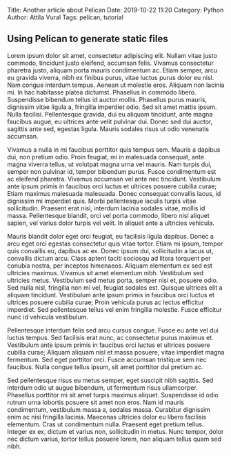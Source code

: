 Title: Another article about Pelican
Date: 2019-10-22 11:20
Category: Python
Author: Attila Vural
Tags: pelican, tutorial

## Using Pelican to generate static files

Lorem ipsum dolor sit amet, consectetur adipiscing elit. Nullam vitae justo commodo, tincidunt justo eleifend, accumsan felis. Vivamus consectetur pharetra justo, aliquam porta mauris condimentum ac. Etiam semper, arcu eu gravida viverra, nibh ex finibus purus, vitae luctus purus dolor eu nisl. Nam congue interdum tempus. Aenean ut molestie eros. Aliquam non lacinia mi. In hac habitasse platea dictumst. Phasellus in commodo libero. Suspendisse bibendum tellus id auctor mollis. Phasellus purus mauris, dignissim vitae ligula a, fringilla imperdiet odio. Sed sit amet mattis ipsum. Nulla facilisi. Pellentesque gravida, dui eu aliquam tincidunt, ante magna faucibus augue, eu ultrices ante velit pulvinar dui. Donec sed dui auctor, sagittis ante sed, egestas ligula. Mauris sodales risus ut odio venenatis accumsan.

Vivamus a nulla in mi faucibus porttitor quis tempus sem. Mauris a dapibus dui, non pretium odio. Proin feugiat, mi in malesuada consequat, ante magna viverra tellus, ut volutpat magna urna vel mauris. Nam turpis dui, semper non pulvinar id, tempor bibendum purus. Fusce condimentum est ac eleifend pharetra. Vivamus accumsan vel ante nec tincidunt. Vestibulum ante ipsum primis in faucibus orci luctus et ultrices posuere cubilia curae; Etiam maximus malesuada malesuada. Donec consequat convallis lacus, id dignissim mi imperdiet quis. Morbi pellentesque iaculis turpis vitae sollicitudin. Praesent erat nisi, interdum lacinia sodales vitae, mollis id massa. Pellentesque blandit, orci vel porta commodo, libero nisl aliquet sapien, vel varius dolor turpis vel velit. In aliquet ante a ultricies vehicula.

Mauris blandit dolor eget orci feugiat, eu facilisis ligula dapibus. Donec a arcu eget orci egestas consectetur quis vitae tortor. Etiam mi ipsum, tempor quis convallis eu, dapibus ac ex. Donec ipsum dui, sollicitudin a lacus ut, convallis dictum arcu. Class aptent taciti sociosqu ad litora torquent per conubia nostra, per inceptos himenaeos. Aliquam elementum ex sed est ultricies maximus. Vivamus sit amet elementum nibh. Vestibulum sed ultricies metus. Vestibulum sed metus porta, semper nisi et, posuere odio. Sed nulla nisl, fringilla non mi vel, feugiat sodales est. Quisque ultrices elit a aliquam tincidunt. Vestibulum ante ipsum primis in faucibus orci luctus et ultrices posuere cubilia curae; Proin vehicula purus ac lectus efficitur imperdiet. Sed pellentesque tellus vel enim fringilla molestie. Fusce efficitur nunc id vehicula vestibulum.

Pellentesque interdum felis sed arcu cursus congue. Fusce eu ante vel dui luctus tempus. Sed facilisis erat nunc, ac consectetur purus maximus et. Vestibulum ante ipsum primis in faucibus orci luctus et ultrices posuere cubilia curae; Aliquam aliquam nisl et massa posuere, vitae imperdiet magna fermentum. Sed eget porttitor orci. Fusce accumsan tristique sem nec faucibus. Nulla congue tellus ipsum, sit amet porttitor dui pretium ac.

Sed pellentesque risus eu metus semper, eget suscipit nibh sagittis. Sed interdum odio ut augue bibendum, ut fermentum risus ullamcorper. Phasellus porttitor mi sit amet turpis maximus aliquet. Suspendisse id odio rutrum urna lobortis posuere sit amet non eros. Nam id mauris condimentum, vestibulum massa a, sodales massa. Curabitur dignissim enim ac nisi fringilla lacinia. Maecenas ultricies dolor eu libero facilisis elementum. Cras ut condimentum nulla. Praesent eget pretium tellus. Integer ex ex, dictum et varius non, sollicitudin in metus. Nunc tempor, dolor nec dictum varius, tortor tellus posuere lorem, non aliquam tellus quam sed nibh.